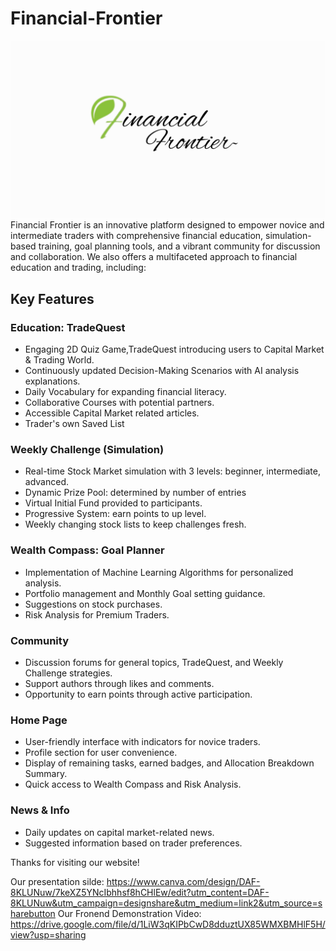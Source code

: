 # Financial-Frontier
![Financial Frontier](logo.png)
Financial Frontier is an innovative platform designed to empower novice and intermediate traders with comprehensive financial education, simulation-based training, goal planning tools, and a vibrant community for discussion and collaboration.
We also offers a multifaceted approach to financial education and trading, including:

## Key Features

### Education: TradeQuest
- Engaging 2D Quiz Game,TradeQuest introducing users to Capital Market & Trading World.
- Continuously updated Decision-Making Scenarios with AI analysis explanations.
- Daily Vocabulary for expanding financial literacy.
- Collaborative Courses with potential partners.
- Accessible Capital Market related articles.
- Trader's own Saved List

### Weekly Challenge (Simulation)
- Real-time Stock Market simulation with 3 levels: beginner, intermediate, advanced.
- Dynamic Prize Pool: determined by number of entries
- Virtual Initial Fund provided to participants.
- Progressive System: earn points to up level.
- Weekly changing stock lists to keep challenges fresh.

### Wealth Compass: Goal Planner
- Implementation of Machine Learning Algorithms for personalized analysis.
- Portfolio management and Monthly Goal setting guidance.
- Suggestions on stock purchases.
- Risk Analysis for Premium Traders.

### Community
- Discussion forums for general topics, TradeQuest, and Weekly Challenge strategies.
- Support authors through likes and comments.
- Opportunity to earn points through active participation.

### Home Page
- User-friendly interface with indicators for novice traders.
- Profile section for user convenience.
- Display of remaining tasks, earned badges, and Allocation Breakdown Summary.
- Quick access to Wealth Compass and Risk Analysis.

### News & Info
- Daily updates on capital market-related news.
- Suggested information based on trader preferences.

Thanks for visiting our website!

Our presentation silde: https://www.canva.com/design/DAF-8KLUNuw/7keXZ5YNcIbhhsf8hCHlEw/edit?utm_content=DAF-8KLUNuw&utm_campaign=designshare&utm_medium=link2&utm_source=sharebutton
Our Fronend Demonstration Video: https://drive.google.com/file/d/1LiW3qKIPbCwD8dduztUX85WMXBMHlF5H/view?usp=sharing
